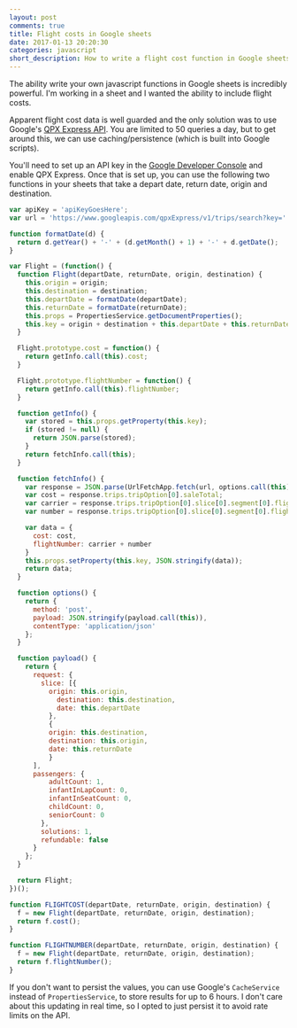 ```yaml
---
layout: post
comments: true
title: Flight costs in Google sheets
date: 2017-01-13 20:20:30
categories: javascript
short_description: How to write a flight cost function in Google sheets
---
```


The ability write your own javascript functions in Google sheets is incredibly powerful. I'm working in a sheet
and I wanted the ability to include flight costs.

Apparent flight cost data is well guarded and the only solution was to use Google's
[QPX Express API](https://developers.google.com/qpx-express/v1/requests). You are limited to 50 queries
a day, but to get around this, we can use caching/persistence (which is built into Google scripts).

You'll need to set up an API key in the [Google Developer Console](https://console.developers.google.com/apis) and enable QPX Express.
Once that is set up, you can use the following two functions in your sheets that take a depart date, return date,
origin and destination.

```javascript
var apiKey = 'apiKeyGoesHere';
var url = 'https://www.googleapis.com/qpxExpress/v1/trips/search?key=' + apiKey;

function formatDate(d) {
  return d.getYear() + '-' + (d.getMonth() + 1) + '-' + d.getDate();
}

var Flight = (function() {
  function Flight(departDate, returnDate, origin, destination) {
    this.origin = origin;
    this.destination = destination;
    this.departDate = formatDate(departDate);
    this.returnDate = formatDate(returnDate);
    this.props = PropertiesService.getDocumentProperties();
    this.key = origin + destination + this.departDate + this.returnDate + 'v2';
  }

  Flight.prototype.cost = function() {
    return getInfo.call(this).cost;
  }

  Flight.prototype.flightNumber = function() {
    return getInfo.call(this).flightNumber;
  }

  function getInfo() {
    var stored = this.props.getProperty(this.key);
    if (stored != null) {
      return JSON.parse(stored);
    }
    return fetchInfo.call(this);
  }

  function fetchInfo() {
    var response = JSON.parse(UrlFetchApp.fetch(url, options.call(this)));
    var cost = response.trips.tripOption[0].saleTotal;
    var carrier = response.trips.tripOption[0].slice[0].segment[0].flight.carrier;
    var number = response.trips.tripOption[0].slice[0].segment[0].flight.number;

    var data = {
      cost: cost,
      flightNumber: carrier + number
    }
    this.props.setProperty(this.key, JSON.stringify(data));
    return data;
  }

  function options() {
    return {
      method: 'post',
      payload: JSON.stringify(payload.call(this)),
      contentType: 'application/json'
    };
  }

  function payload() {
    return {
      request: {
        slice: [{
          origin: this.origin,
            destination: this.destination,
            date: this.departDate
          },
          {
          origin: this.destination,
          destination: this.origin,
          date: this.returnDate
          }
      ],
      passengers: {
          adultCount: 1,
          infantInLapCount: 0,
          infantInSeatCount: 0,
          childCount: 0,
          seniorCount: 0
        },
        solutions: 1,
        refundable: false
      }
    };
  }

  return Flight;
})();

function FLIGHTCOST(departDate, returnDate, origin, destination) {
  f = new Flight(departDate, returnDate, origin, destination);
  return f.cost();
}

function FLIGHTNUMBER(departDate, returnDate, origin, destination) {
  f = new Flight(departDate, returnDate, origin, destination);
  return f.flightNumber();
}
```
If you don't want to persist the values, you can use Google's `CacheService` instead of `PropertiesService`, to
store results for up to 6 hours. I don't care about this updating in real time, so I opted to just persist it
to avoid rate limits on the API.

